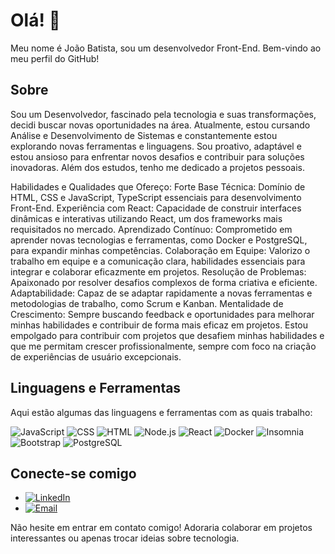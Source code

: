 # Olá! 👋

Meu nome é João Batista, sou um desenvolvedor Front-End. Bem-vindo ao meu perfil do GitHub!

## Sobre
Sou um Desenvolvedor, fascinado pela tecnologia e suas transformações, decidi buscar novas oportunidades na área. Atualmente, estou cursando Análise e Desenvolvimento de Sistemas e constantemente estou explorando novas ferramentas e linguagens. Sou proativo, adaptável e estou ansioso para enfrentar novos desafios e contribuir para soluções inovadoras. Além dos estudos, tenho me dedicado a projetos pessoais.

Habilidades e Qualidades que Ofereço:
Forte Base Técnica: Domínio de HTML, CSS e JavaScript, TypeScript essenciais para desenvolvimento Front-End.
Experiência com React: Capacidade de construir interfaces dinâmicas e interativas utilizando React, um dos frameworks mais requisitados no mercado.
Aprendizado Contínuo: Comprometido em aprender novas tecnologias e ferramentas, como Docker e PostgreSQL, para expandir minhas competências.
Colaboração em Equipe: Valorizo o trabalho em equipe e a comunicação clara, habilidades essenciais para integrar e colaborar eficazmente em projetos.
Resolução de Problemas: Apaixonado por resolver desafios complexos de forma criativa e eficiente.
Adaptabilidade: Capaz de se adaptar rapidamente a novas ferramentas e metodologias de trabalho, como Scrum e Kanban.
Mentalidade de Crescimento: Sempre buscando feedback e oportunidades para melhorar minhas habilidades e contribuir de forma mais eficaz em projetos.
Estou empolgado para contribuir com projetos que desafiem minhas habilidades e que me permitam crescer profissionalmente, sempre com foco na criação de experiências de usuário excepcionais.

## Linguagens e Ferramentas

Aqui estão algumas das linguagens e ferramentas com as quais trabalho:

![JavaScript](https://img.shields.io/badge/-JavaScript-black?style=for-the-badge&logo=javascript&labelColor=black)
![CSS](https://img.shields.io/badge/-CSS3-black?style=for-the-badge&logo=css3&labelColor=black)
![HTML](https://img.shields.io/badge/-HTML5-black?style=for-the-badge&logo=html5&labelColor=black)
![Node.js](https://img.shields.io/badge/-Node.js-black?style=for-the-badge&logo=node.js&labelColor=black)
![React](https://img.shields.io/badge/-React-black?style=for-the-badge&logo=react&labelColor=black)
![Docker](https://img.shields.io/badge/-Docker-black?style=for-the-badge&logo=docker&labelColor=black)
![Insomnia](https://img.shields.io/badge/-Insomnia-black?style=for-the-badge&logo=insomnia&labelColor=black)
![Bootstrap](https://img.shields.io/badge/-Bootstrap-black?style=for-the-badge&logo=bootstrap&labelColor=black)
![PostgreSQL](https://img.shields.io/badge/-PostgreSQL-black?style=for-the-badge&logo=postgresql&labelColor=black)

## Conecte-se comigo

- [![LinkedIn](https://img.shields.io/badge/-LinkedIn-black?style=for-the-badge&logo=linkedin&labelColor=black)](www.linkedin.com/in/joão-batista-ds)
- [![Email](https://img.shields.io/badge/-Email-black?style=for-the-badge&logo=gmail&labelColor=black)](mailto:joaobatiista.ds@gmail.com)

Não hesite em entrar em contato comigo! Adoraria colaborar em projetos interessantes ou apenas trocar ideias sobre tecnologia.

